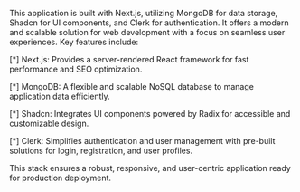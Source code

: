 This application is built with Next.js, utilizing MongoDB for data storage, Shadcn for UI components, and Clerk for authentication. It offers a modern and scalable solution for web development with a focus on seamless user experiences. Key features include:

[*] Next.js:
Provides a server-rendered React framework for fast performance and SEO optimization.

[*] MongoDB: A flexible and scalable NoSQL database to manage application data efficiently.

[*] Shadcn: Integrates UI components powered by Radix for accessible and customizable design.

[*] Clerk: Simplifies authentication and user management with pre-built solutions for login, registration, and user profiles.

This stack ensures a robust, responsive, and user-centric application ready for production deployment.
